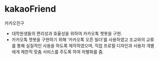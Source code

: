 # kakaoFriend
카카오친구

- 대학원생들의 편리성과 효율성을 위하여 카카오톡 챗봇을 구현. 
- 카카오톡 챗봇을 구현하기 위해 ‘카카오톡 오픈 빌더’를 사용하였고 조교와의 교류를 통해 실질적인 사용을 하도록 제작하였으며, 직접 프로필 디자인과 사용자 개별에게 제한적 맞춤 서비스를 주도록 하여 차별화를 줌.
